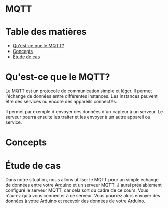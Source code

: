 # MQTT <!-- omit in toc -->

# Table des matières <!-- omit in toc -->
- [Qu'est-ce que le MQTT?](#quest-ce-que-le-mqtt)
- [Concepts](#concepts)
- [Étude de cas](#étude-de-cas)

# Qu'est-ce que le MQTT?
Le MQTT est un protocole de communication simple et léger. Il permet l'échange de données entre différentes instances. Les instances peuvent être des services ou encore des appareils connectés.

Il permet par exemple d'envoyer des données d'un capteur à un serveur. Le serveur pourra ensuite les traiter et les envoyer à un autre appareil ou service.

# Concepts


# Étude de cas
Dans notre situation, nous allons utiliser le MQTT pour un simple échange de données entre votre Arduino et un serveur MQTT. J'aurai préalablement configuré le serveur MQTT, car cela sort du cadre de ce cours. Vous n'aurez qu'à vous connecter à ce serveur. Vous pourrez alors envoyer des données à votre Arduino et recevoir des données de votre Arduino.

